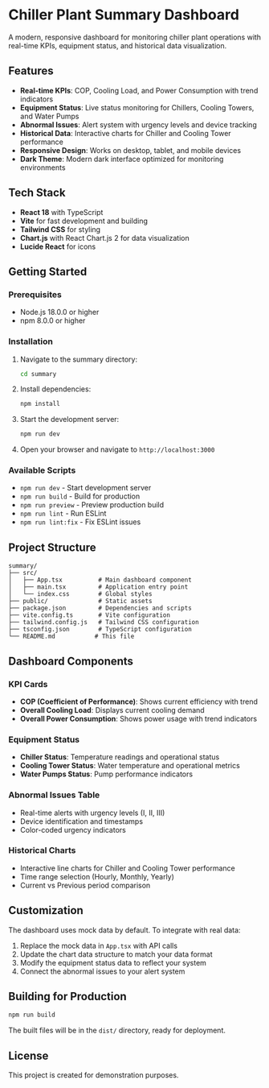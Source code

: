 # Chiller Plant Summary Dashboard

A modern, responsive dashboard for monitoring chiller plant operations with real-time KPIs, equipment status, and historical data visualization.

## Features

- **Real-time KPIs**: COP, Cooling Load, and Power Consumption with trend indicators
- **Equipment Status**: Live status monitoring for Chillers, Cooling Towers, and Water Pumps
- **Abnormal Issues**: Alert system with urgency levels and device tracking
- **Historical Data**: Interactive charts for Chiller and Cooling Tower performance
- **Responsive Design**: Works on desktop, tablet, and mobile devices
- **Dark Theme**: Modern dark interface optimized for monitoring environments

## Tech Stack

- **React 18** with TypeScript
- **Vite** for fast development and building
- **Tailwind CSS** for styling
- **Chart.js** with React Chart.js 2 for data visualization
- **Lucide React** for icons

## Getting Started

### Prerequisites

- Node.js 18.0.0 or higher
- npm 8.0.0 or higher

### Installation

1. Navigate to the summary directory:
   ```bash
   cd summary
   ```

2. Install dependencies:
   ```bash
   npm install
   ```

3. Start the development server:
   ```bash
   npm run dev
   ```

4. Open your browser and navigate to `http://localhost:3000`

### Available Scripts

- `npm run dev` - Start development server
- `npm run build` - Build for production
- `npm run preview` - Preview production build
- `npm run lint` - Run ESLint
- `npm run lint:fix` - Fix ESLint issues

## Project Structure

```
summary/
├── src/
│   ├── App.tsx          # Main dashboard component
│   ├── main.tsx         # Application entry point
│   └── index.css        # Global styles
├── public/              # Static assets
├── package.json         # Dependencies and scripts
├── vite.config.ts       # Vite configuration
├── tailwind.config.js   # Tailwind CSS configuration
├── tsconfig.json        # TypeScript configuration
└── README.md           # This file
```

## Dashboard Components

### KPI Cards
- **COP (Coefficient of Performance)**: Shows current efficiency with trend
- **Overall Cooling Load**: Displays current cooling demand
- **Overall Power Consumption**: Shows power usage with trend indicators

### Equipment Status
- **Chiller Status**: Temperature readings and operational status
- **Cooling Tower Status**: Water temperature and operational metrics
- **Water Pumps Status**: Pump performance indicators

### Abnormal Issues Table
- Real-time alerts with urgency levels (I, II, III)
- Device identification and timestamps
- Color-coded urgency indicators

### Historical Charts
- Interactive line charts for Chiller and Cooling Tower performance
- Time range selection (Hourly, Monthly, Yearly)
- Current vs Previous period comparison

## Customization

The dashboard uses mock data by default. To integrate with real data:

1. Replace the mock data in `App.tsx` with API calls
2. Update the chart data structure to match your data format
3. Modify the equipment status data to reflect your system
4. Connect the abnormal issues to your alert system

## Building for Production

```bash
npm run build
```

The built files will be in the `dist/` directory, ready for deployment.

## License

This project is created for demonstration purposes. 